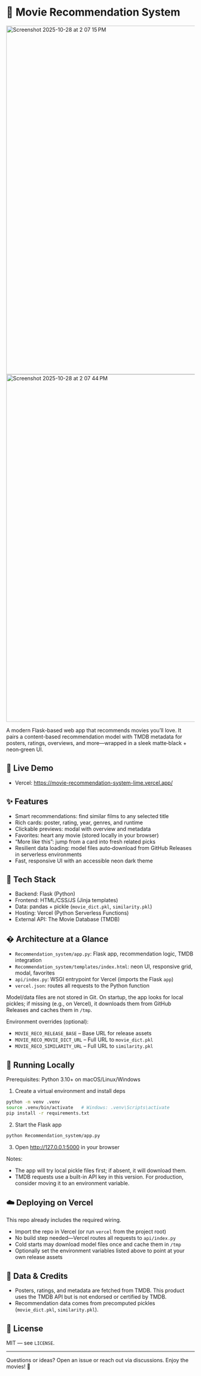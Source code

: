 # 🎥 Movie Recommendation System

<img width="1680" height="930" alt="Screenshot 2025-10-28 at 2 07 15 PM" src="https://github.com/user-attachments/assets/cdbac6e5-cfca-4511-b73a-872bda36a22c" />
<img width="1680" height="927" alt="Screenshot 2025-10-28 at 2 07 44 PM" src="https://github.com/user-attachments/assets/dcebbae6-eaa7-47f3-87dc-ba5939112f84" />

A modern Flask-based web app that recommends movies you’ll love. It pairs a content-based recommendation model with TMDB metadata for posters, ratings, overviews, and more—wrapped in a sleek matte‑black + neon‑green UI.

## 🚀 Live Demo
- Vercel: https://movie-recommendation-system-lime.vercel.app/

## ✨ Features
- Smart recommendations: find similar films to any selected title
- Rich cards: poster, rating, year, genres, and runtime
- Clickable previews: modal with overview and metadata
- Favorites: heart any movie (stored locally in your browser)
- “More like this”: jump from a card into fresh related picks
- Resilient data loading: model files auto‑download from GitHub Releases in serverless environments
- Fast, responsive UI with an accessible neon dark theme

## 🧱 Tech Stack
- Backend: Flask (Python)
- Frontend: HTML/CSS/JS (Jinja templates)
- Data: pandas + pickle (`movie_dict.pkl`, `similarity.pkl`)
- Hosting: Vercel (Python Serverless Functions)
- External API: The Movie Database (TMDB)

## �️ Architecture at a Glance
- `Recommendation_system/app.py`: Flask app, recommendation logic, TMDB integration
- `Recommendation_system/templates/index.html`: neon UI, responsive grid, modal, favorites
- `api/index.py`: WSGI entrypoint for Vercel (imports the Flask `app`)
- `vercel.json`: routes all requests to the Python function

Model/data files are not stored in Git. On startup, the app looks for local pickles; if missing (e.g., on Vercel), it downloads them from GitHub Releases and caches them in `/tmp`.

Environment overrides (optional):
- `MOVIE_RECO_RELEASE_BASE` – Base URL for release assets
- `MOVIE_RECO_MOVIE_DICT_URL` – Full URL to `movie_dict.pkl`
- `MOVIE_RECO_SIMILARITY_URL` – Full URL to `similarity.pkl`

## 🧪 Running Locally
Prerequisites: Python 3.10+ on macOS/Linux/Windows

1) Create a virtual environment and install deps

```bash
python -m venv .venv
source .venv/bin/activate   # Windows: .venv\Scripts\activate
pip install -r requirements.txt
```

2) Start the Flask app

```bash
python Recommendation_system/app.py
```

3) Open http://127.0.0.1:5000 in your browser

Notes:
- The app will try local pickle files first; if absent, it will download them.
- TMDB requests use a built-in API key in this version. For production, consider moving it to an environment variable.

## ☁️ Deploying on Vercel
This repo already includes the required wiring.

- Import the repo in Vercel (or run `vercel` from the project root)
- No build step needed—Vercel routes all requests to `api/index.py`
- Cold starts may download model files once and cache them in `/tmp`
- Optionally set the environment variables listed above to point at your own release assets

## 🔐 Data & Credits
- Posters, ratings, and metadata are fetched from TMDB. This product uses the TMDB API but is not endorsed or certified by TMDB.
- Recommendation data comes from precomputed pickles (`movie_dict.pkl`, `similarity.pkl`).

## 📄 License
MIT — see `LICENSE`.

---
Questions or ideas? Open an issue or reach out via discussions. Enjoy the movies! 🍿



